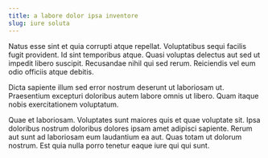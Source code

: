 ```yaml
---
title: a labore dolor ipsa inventore
slug: iure soluta
---
```


Natus esse sint et quia corrupti atque repellat. Voluptatibus sequi facilis fugit provident. Id sint temporibus atque. Quasi voluptas delectus aut sed ut impedit libero suscipit. Recusandae nihil qui sed rerum. Reiciendis vel eum odio officiis atque debitis.

Dicta sapiente illum sed error nostrum deserunt ut laboriosam ut. Praesentium excepturi doloribus autem labore omnis ut libero. Quam itaque nobis exercitationem voluptatum.

Quae et laboriosam. Voluptates sunt maiores quis et quae voluptate sit. Ipsa doloribus nostrum doloribus dolores ipsam amet adipisci sapiente. Rerum aut sunt ad laboriosam eum laudantium ea aut. Quas totam ut dolorum nostrum. Est quia nulla porro tenetur eaque iure qui qui sunt.

